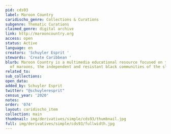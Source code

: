 ```yaml
---
pid: cds93
label: Maroon Country
caridischo_genre: Collections & Curations
subgenre: Thematic Curations
claimed_genre: digital archive
link: http://marooncountry.org
access: open
status: Active
language: en
creators: 'Schuyler Esprit '
stewards: 'Create Caribbean '
blurb: Maroon Country is a multimedia educational resource focused on the history
  of maroons, the independent and resistant black communities of the slavery-era Caribbean.
related_to:
sub_collections:
open_data:
added_by: Schuyler Esprit
twitter: "@schuyleresprit"
census_year: '2020'
notes:
order: '074'
layout: caridischo_item
collection: main
thumbnail: img/derivatives/simple/cds93/thumbnail.jpg
full: img/derivatives/simple/cds93/fullwidth.jpg
---
```

